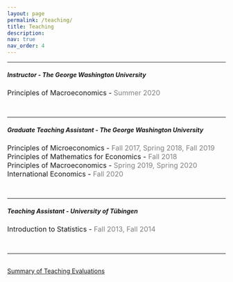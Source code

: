 ```yaml
---
layout: page
permalink: /teaching/
title: Teaching
description:
nav: true
nav_order: 4
---
```


----------------------------------------------------------------------------
##### **Instructor** - _The George Washington University_
<div style="font-size: 16px">Principles of Macroeconomics - <span style="color:grey">Summer 2020</span></div>
<p style="margin:15px;"></p>
<br>

----------------------------------------------------------------------------

##### **Graduate Teaching Assistant** - _The George Washington University_
<div style="font-size: 16px">Principles of Microeconomics - <span style="color:grey">Fall 2017, Spring 2018, Fall 2019</span></div>
<div style="font-size: 16px">Principles of Mathematics for Economics - <span style="color:grey">Fall 2018</span></div>
<div style="font-size: 16px">Principles of Macroeconomics - <span style="color:grey">Spring 2019, Spring 2020</span></div>
<div style="font-size: 16px">International Economics - <span style="color:grey">Fall 2020</span></div>
<p style="margin:15px;"></p>
<br>

----------------------------------------------------------------------------

##### **Teaching Assistant** - _University of Tübingen_
<div style="font-size: 16px">Introduction to Statistics - <span style="color:grey">Fall 2013, Fall 2014</span></div>
<p style="margin:15px;"></p>
<br>

----------------------------------------------------------------------------
<br>
<a href="/assets/pdf/fk-langowski_teaching.pdf" target="_blank">Summary of Teaching Evaluations</a>